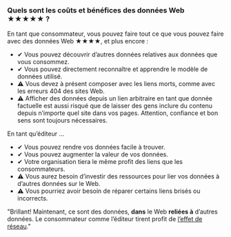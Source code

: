 ### Quels sont les coûts et bénéfices des données Web <span class="stars-inline">&#x2605;&#x2605;&#x2605;&#x2605;&#x2605;</span>&nbsp;?

En tant que consommateur, vous pouvez faire tout ce que vous pouvez faire avec des données Web <span class="stars-inline">&#x2605;&#x2605;&#x2605;&#x2605;</span>, et plus encore&nbsp;:

- &#10004; Vous pouvez découvrir d’autres données relatives aux données que vous consommez.
- &#10004; Vous pouvez directement reconnaître et apprendre le modèle de données utilisé.
- &#9888; Vous devez à présent composer avec les liens morts, comme avec les erreurs 404 des sites Web.
- &#9888; Afficher des données depuis un lien arbitraire en tant que donnée factuelle est aussi risqué que de laisser des gens inclure du contenu depuis n’importe quel site dans vos pages. Attention, confiance et bon sens sont toujours nécessaires.

En tant qu’éditeur &hellip;

- &#10004; Vous pouvez rendre vos données facile à trouver.
- &#10004; Vous pouvez augmenter la valeur de vos données.
- &#10004; Votre organisation tiera le même profit des liens que les consommateurs.
- &#9888; Vous aurez besoin d’investir des ressources pour lier vos données à d’autres données sur le Web.
- &#9888; Vous pourriez avoir besoin de réparer certains liens brisés ou incorrects.

"Brillant! Maintenant, ce sont des données, **dans** le Web **reliées à** d’autres données. Le consommateur comme l’éditeur tirent profit de [l’effet de réseau](https://fr.wikipedia.org/wiki/Effet_de_r%C3%A9seau "Effet de réseau - Wikipedia en Français")."
